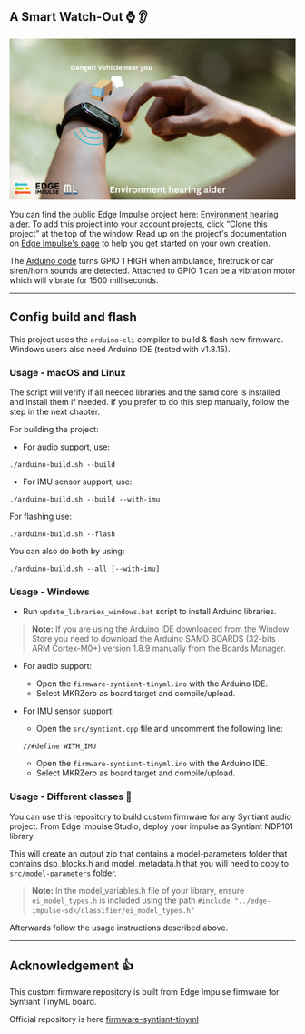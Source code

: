 ## A Smart Watch-Out :watch: :ear:

![Cover Image](media/cover_image.png)

You can find the public Edge Impulse project here:  [Environment hearing aider](https://studio.edgeimpulse.com/public/171255/latest). To add this project into your account projects, click “Clone this project” at the top of the window. Read up on the project's documentation on [Edge Impulse's page](https://www.edgeimpulse.com/blog/now-hear-this) to help you get started on your own creation.

The [Arduino code](syntiant-tinyml-firmware-environment-hearing-aider.ino) turns GPIO 1 HIGH when ambulance, firetruck or car siren/horn sounds are detected. Attached to GPIO 1 can be a vibration motor which will vibrate for 1500 milliseconds.

----
## Config build and flash

This project uses the `arduino-cli` compiler to build & flash new firmware. Windows users also need Arduino IDE (tested with v1.8.15).


### Usage - macOS and Linux

The script will verify if all needed libraries and the samd core is installed and install them if needed. If you prefer to do this 
step manually, follow the step in the next chapter.

For building the project:

* For audio support, use:
```
./arduino-build.sh --build
```

* For IMU sensor support, use:
```
./arduino-build.sh --build --with-imu
```


For flashing use:

```
./arduino-build.sh --flash
```


You can also do both by using:
```
./arduino-build.sh --all [--with-imu]
```


### Usage - Windows

* Run `update_libraries_windows.bat` script to install Arduino libraries.
> **Note:** If you are using the Arduino IDE downloaded from the Window Store you need to download the Arduino SAMD BOARDS (32-bits ARM Cortex-M0+) version 1.8.9 manually from the Boards Manager.

* For audio support:

    * Open the `firmware-syntiant-tinyml.ino` with the Arduino IDE.
    * Select MKRZero as board target and compile/upload.

* For IMU sensor support:
    * Open the `src/syntiant.cpp` file and uncomment the following line:
    ```
    //#define WITH_IMU
    ```
    * Open the `firmware-syntiant-tinyml.ino` with the Arduino IDE.
    * Select MKRZero as board target and compile/upload.

### Usage - Different classes :rocket:

You can use this repository to build custom firmware for any Syntiant audio project. From Edge Impulse Studio, deploy your impulse as Syntiant NDP101 library. 

This will create an output zip that contains a model-parameters folder that contains dsp_blocks.h and model_metadata.h that you will need to copy to `src/model-parameters` folder.

>**Note:** In the model_variables.h file of your library, ensure `ei_model_types.h` is included using the path `#include "../edge-impulse-sdk/classifier/ei_model_types.h"`

Afterwards follow the usage instructions described above.

---
## Acknowledgement :+1:

This custom firmware repository is built from Edge Impulse firmware for Syntiant TinyML board.

Official repository is here [firmware-syntiant-tinyml](https://github.com/edgeimpulse/firmware-syntiant-tinyml)